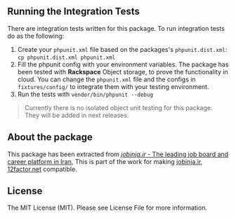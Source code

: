 ## Running the Integration Tests
There are integration tests written for this package. To run integration
tests do as the following:

 1. Create your `phpunit.xml` file based on the packages's `phpunit.dist.xml`:
 `cp phpunit.dist.xml phpunit.xml`
 2. Fill the phpunit config with your environment variables.
 The package has been tested with **Rackspace** Object storage, to prove the 
 functionality in cloud. You can change the `phpunit.xml` file and the configs in `fixtures/config/`
 to integrate them with your testing environment.
 3. Run the tests with `vendor/bin/phpunit --debug`
 
> Currently there is no isolated object unit testing for this package. 
> They will be added in next releases.

## About the package
This package has been extracted from [*jobinja.ir* - The leading job board and career platform in Iran](https://jobinja.ir),
This is part of the work for making [jobinja.ir](https://jobinja.ir), [12factor.net](http://12factor.net) compatible.

## License

The MIT License (MIT). Please see License File for more information.
